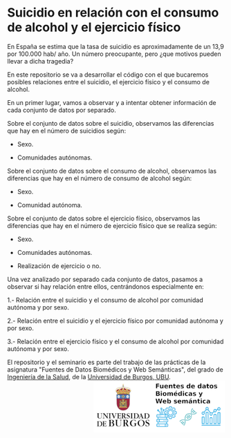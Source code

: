 # Suicidio en relación con el consumo de alcohol y el ejercicio físico
En España se estima que la tasa de suicidio es aproximadamente de un 13,9 por 100.000 hab/ año. Un número preocupante, pero ¿que motivos pueden llevar a dicha tragedia?

En este repositorio se va a desarrollar el código con el que bucaremos posibles relaciones entre el suicidio, el ejercicio físico y el consumo de alcohol.

En un primer lugar, vamos a observar y a intentar obtener información de cada conjunto de datos por separado. 

Sobre el conjunto de datos sobre el suicidio, observamos las diferencias que hay en el número de suicidios según:

- Sexo.

- Comunidades autónomas.

Sobre el conjunto de datos sobre el consumo de alcohol, observamos las diferencias que hay en el número de consumo de alcohol según:

- Sexo.

- Comunidad autónoma.

Sobre el conjunto de datos sobre el ejercicio físico, observamos las diferencias que hay en el número de ejercicio físico que se realiza según:

- Sexo.

- Comunidades autónomas.

- Realización de ejercicio o no.

Una vez analizado por separado cada conjunto de datos, pasamos a observar si hay relación entre ellos, centrándonos especialmente en:

1.- Relación entre el suicidio y el consumo de alcohol por comunidad autónoma y por sexo.

2.- Relación entre el suicidio y el ejercicio físico por comunidad autónoma y por sexo.

3.- Relación entre el ejercicio físico y el consumo de alcohol por comunidad autónoma y por sexo.

El repositorio y el seminario es parte del trabajo de las prácticas de la asignatura "Fuentes de Datos Biomédicos y Web Semánticas", del grado de [Ingeniería de la Salud](https://www.ubu.es/grado-en-ingenieria-de-la-salud), de la [Universidad de Burgos, UBU](https://www.ubu.es/).
<img src='INPUT/IMAGES/Logo_Curso_Fuente_Datos_Biomedicas_Web_Semantica.png' align="right" height="120" />
